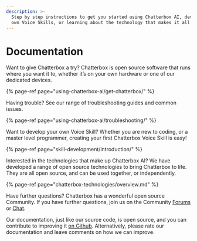 ```yaml
---
description: >-
  Step by step instructions to get you started using Chatterbox AI, developing your
  own Voice Skills, or learning about the technology that makes it all happen.
---
```


# Documentation

Want to give Chatterbox a try? Chatterbox is open source software that runs where you want it to, whether it’s on your own hardware or one of our dedicated devices.

{% page-ref page="using-chatterbox-ai/get-chatterbox/" %}

Having trouble? See our range of troubleshooting guides and common issues.

{% page-ref page="using-chatterbox-ai/troubleshooting/" %}

Want to develop your own Voice Skill? Whether you are new to coding, or a master level programmer, creating your first Chatterbox Voice Skill is easy!

{% page-ref page="skill-development/introduction/" %}

Interested in the technologies that make up Chatterbox AI? We have developed a range of open source technologies to bring Chatterbox to life. They are all open source, and can be used together, or independently.

{% page-ref page="chatterbox-technologies/overview.md" %}

Have further questions? Chatterbox has a wonderful open source Community. If you have further questions, join us on the Community [Forums](https://community.chatterbox.ai) or [Chat](https://chat.chatterbox.ai).

Our documentation, just like our source code, is open source, and you can contribute to improving it [on Github](https://github.com/chatterboxai/documentation). Alternatively, please rate our documentation and leave comments on how we can improve.

